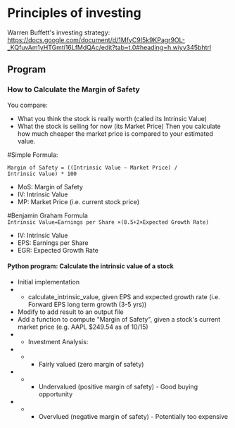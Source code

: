 
# Principles of investing
Warren Buffett's investing strategy:
https://docs.google.com/document/d/1MfyC9I5k9KPagr9OL-_KQfuvAm1yHTGmti16LfMdQAc/edit?tab=t.0#heading=h.wiyv345bhtrl

## Program 
### How to Calculate the Margin of Safety
You compare:
- What you think the stock is really worth (called its Intrinsic Value)
- What the stock is selling for now (its Market Price)
Then you calculate how much cheaper the market price is compared to your estimated value.

#Simple Formula:

`Margin of Safety = ((Intrinsic Value − Market Price) / Intrinsic Value) * 100`
- MoS: Margin of Safety
- IV: Intrinsic Value
- MP: Market Price (i.e. current stock price)

#Benjamin Graham Formula
`Intrinsic Value=Earnings per Share ×(8.5+2×Expected Growth Rate)`

- IV: Intrinsic Value
- EPS: Earnings per Share
- EGR: Expected Growth Rate

#### Python program: Calculate the intrinsic value of a stock
- Initial implementation
- - calculate_intrinsic_value, given EPS and expected growth rate (i.e. Forward EPS long term growth (3-5 yrs))
- Modify to add result to an output file
- Add a function to compute "Margin of Safety", given a stock's current market price (e.g. AAPL $249.54 as of 10/15)
- - Investment Analysis:
- - - Fairly valued (zero margin of safety)
- - - Undervalued (positive margin of safety) - Good buying opportunity
- - - Overvlued (negative margin of safety) - Potentially too expensive
